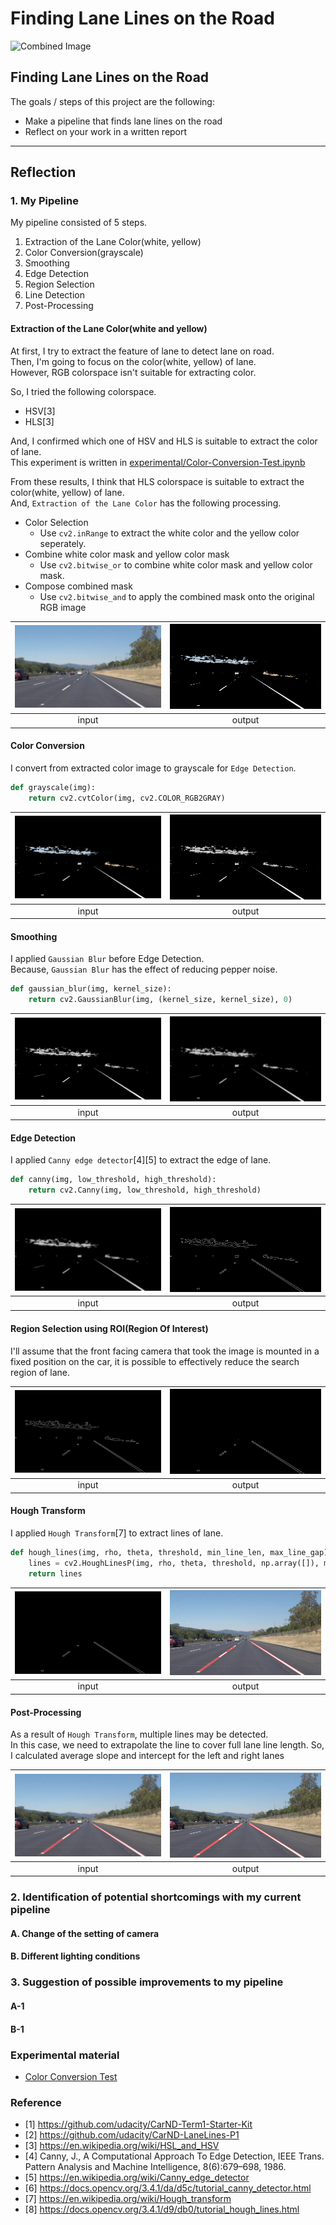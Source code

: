# **Finding Lane Lines on the Road** 

<img src="examples/laneLines_thirdPass.jpg" width="480" alt="Combined Image" />

## **Finding Lane Lines on the Road**

The goals / steps of this project are the following:
* Make a pipeline that finds lane lines on the road
* Reflect on your work in a written report

---

## Reflection

### 1. My Pipeline

My pipeline consisted of 5 steps.  

1. Extraction of the Lane Color(white, yellow)
1. Color Conversion(grayscale)
1. Smoothing
1. Edge Detection
1. Region Selection
1. Line Detection
1. Post-Processing

#### Extraction of the Lane Color(white and yellow)
At first, I try to extract the feature of lane to detect lane on road.  
Then, I'm going to focus on the color(white, yellow) of lane.  
However, RGB colorspace isn't suitable for extracting color.  

So, I tried the following colorspace.  

- HSV[3]
- HLS[3]

And, I confirmed which one of HSV and HLS is suitable to extract the color of lane.  
This experiment is written in [experimental/Color-Conversion-Test.ipynb](https://github.com/atinfinity/CarND-LaneLines-P1/blob/master/experimental/Color-Conversion-Test.ipynb)



From these results, I think that HLS colorspace is suitable to extract the color(white, yellow) of lane.  
And, `Extraction of the Lane Color` has the following processing.

- Color Selection
  - Use `cv2.inRange` to extract the white color and the yellow color seperately.
- Combine white color mask and yellow color mask
  - Use `cv2.bitwise_or` to combine white color mask and yellow color mask.
- Compose combined mask
  - Use `cv2.bitwise_and` to apply the combined mask onto the original RGB image

| ![input](images/solidWhiteRight.jpg)| ![output](images/white_yellow.png)|
|:--:|:--:|
| input | output |

#### Color Conversion
I convert from extracted color image to grayscale for `Edge Detection`.  

```python
def grayscale(img):
    return cv2.cvtColor(img, cv2.COLOR_RGB2GRAY)
```

| ![input](images/white_yellow.png)| ![output](images/gray.png)|
|:--:|:--:|
| input | output |

#### Smoothing
I applied `Gaussian Blur` before Edge Detection.  
Because, `Gaussian Blur` has the effect of reducing pepper noise.

```python
def gaussian_blur(img, kernel_size):
    return cv2.GaussianBlur(img, (kernel_size, kernel_size), 0)
```

| ![input](images/gray.png)| ![output](images/blur_gray.png)|
|:--:|:--:|
| input | output |

#### Edge Detection
I applied `Canny edge detector`[4][5] to extract the edge of lane.

```python
def canny(img, low_threshold, high_threshold):
    return cv2.Canny(img, low_threshold, high_threshold)
```

| ![input](images/blur_gray.png)| ![output](images/edges.png)|
|:--:|:--:|
| input | output |

#### Region Selection using ROI(Region Of Interest)
I'll assume that the front facing camera that took the image is mounted in a fixed position on the car, it is possible to effectively reduce the search region of lane.

| ![input](images/edges.png)| ![output](images/masked_edges.png)|
|:--:|:--:|
| input | output |

#### Hough Transform
I applied `Hough Transform`[7] to extract lines of lane.

```python
def hough_lines(img, rho, theta, threshold, min_line_len, max_line_gap):
    lines = cv2.HoughLinesP(img, rho, theta, threshold, np.array([]), minLineLength=min_line_len, maxLineGap=max_line_gap)
    return lines
```

| ![input](images/masked_edges.png)| ![output](images/line_image.png)|
|:--:|:--:|
| input | output |

#### Post-Processing
As a result of `Hough Transform`, multiple lines may be detected.    
In this case, we need to extrapolate the line to cover full lane line length.
So, I calculated average slope and intercept for the left and right lanes

| ![input](images/line_image.png)| ![output](images/final_result.png)|
|:--:|:--:|
| input | output |

### 2. Identification of potential shortcomings with my current pipeline
#### A. Change of the setting of camera
#### B. Different lighting conditions

### 3. Suggestion of possible improvements to my pipeline
#### A-1
#### B-1
### Experimental material
- [Color Conversion Test](https://github.com/atinfinity/CarND-LaneLines-P1/blob/master/experimental/Color-Conversion-Test.ipynb)

### Reference
- [1] <https://github.com/udacity/CarND-Term1-Starter-Kit>
- [2] <https://github.com/udacity/CarND-LaneLines-P1>
- [3] <https://en.wikipedia.org/wiki/HSL_and_HSV>
- [4] Canny, J., A Computational Approach To Edge Detection, IEEE Trans. Pattern Analysis and Machine Intelligence, 8(6):679–698, 1986.
- [5] <https://en.wikipedia.org/wiki/Canny_edge_detector>
- [6] <https://docs.opencv.org/3.4.1/da/d5c/tutorial_canny_detector.html>
- [7] <https://en.wikipedia.org/wiki/Hough_transform>
- [8] <https://docs.opencv.org/3.4.1/d9/db0/tutorial_hough_lines.html>
